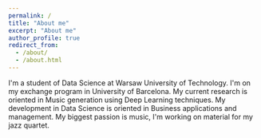 ```yaml
---
permalink: /
title: "About me"
excerpt: "About me"
author_profile: true
redirect_from: 
  - /about/
  - /about.html
---
```


I'm a student of Data Science at Warsaw University of Technology. I'm on my exchange program in University of Barcelona. My current research is oriented in Music generation using Deep Learning techniques. My development in Data Science is oriented in Business applications and management.  My biggest passion is music, I'm working on material for my jazz quartet.






